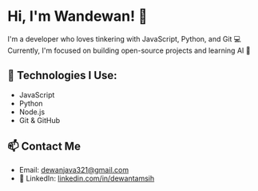 # Hi, I'm Wandewan! 👋

I'm a developer who loves tinkering with JavaScript, Python, and Git 💻  
Currently, I'm focused on building open-source projects and learning AI 🤖

## 🔧 Technologies I Use:
- JavaScript
- Python
- Node.js
- Git & GitHub

## 📫 Contact Me
- Email: dewanjava321@gmail.com  
- 💼 LinkedIn: [linkedin.com/in/dewantamsih](https://www.linkedin.com/in/dewantamsih)
